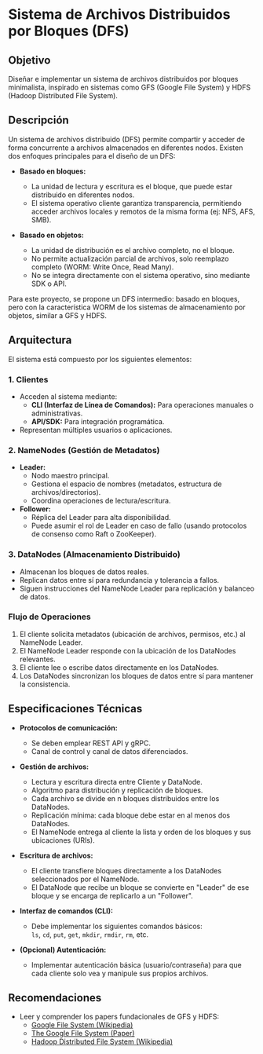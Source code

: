 # Sistema de Archivos Distribuidos por Bloques (DFS)

## Objetivo

Diseñar e implementar un sistema de archivos distribuidos por bloques minimalista, inspirado en sistemas como GFS (Google File System) y HDFS (Hadoop Distributed File System).

## Descripción

Un sistema de archivos distribuido (DFS) permite compartir y acceder de forma concurrente a archivos almacenados en diferentes nodos. Existen dos enfoques principales para el diseño de un DFS:

- **Basado en bloques:**  
  - La unidad de lectura y escritura es el bloque, que puede estar distribuido en diferentes nodos.
  - El sistema operativo cliente garantiza transparencia, permitiendo acceder archivos locales y remotos de la misma forma (ej: NFS, AFS, SMB).

- **Basado en objetos:**  
  - La unidad de distribución es el archivo completo, no el bloque.
  - No permite actualización parcial de archivos, solo reemplazo completo (WORM: Write Once, Read Many).
  - No se integra directamente con el sistema operativo, sino mediante SDK o API.

Para este proyecto, se propone un DFS intermedio: basado en bloques, pero con la característica WORM de los sistemas de almacenamiento por objetos, similar a GFS y HDFS.

## Arquitectura

El sistema está compuesto por los siguientes elementos:

### 1. Clientes

- Acceden al sistema mediante:
  - **CLI (Interfaz de Línea de Comandos):** Para operaciones manuales o administrativas.
  - **API/SDK:** Para integración programática.
- Representan múltiples usuarios o aplicaciones.

### 2. NameNodes (Gestión de Metadatos)

- **Leader:**  
  - Nodo maestro principal.
  - Gestiona el espacio de nombres (metadatos, estructura de archivos/directorios).
  - Coordina operaciones de lectura/escritura.
- **Follower:**  
  - Réplica del Leader para alta disponibilidad.
  - Puede asumir el rol de Leader en caso de fallo (usando protocolos de consenso como Raft o ZooKeeper).

### 3. DataNodes (Almacenamiento Distribuido)

- Almacenan los bloques de datos reales.
- Replican datos entre sí para redundancia y tolerancia a fallos.
- Siguen instrucciones del NameNode Leader para replicación y balanceo de datos.

### Flujo de Operaciones

1. El cliente solicita metadatos (ubicación de archivos, permisos, etc.) al NameNode Leader.
2. El NameNode Leader responde con la ubicación de los DataNodes relevantes.
3. El cliente lee o escribe datos directamente en los DataNodes.
4. Los DataNodes sincronizan los bloques de datos entre sí para mantener la consistencia.

## Especificaciones Técnicas

- **Protocolos de comunicación:**  
  - Se deben emplear REST API y gRPC.
  - Canal de control y canal de datos diferenciados.

- **Gestión de archivos:**
  - Lectura y escritura directa entre Cliente y DataNode.
  - Algoritmo para distribución y replicación de bloques.
  - Cada archivo se divide en n bloques distribuidos entre los DataNodes.
  - Replicación mínima: cada bloque debe estar en al menos dos DataNodes.
  - El NameNode entrega al cliente la lista y orden de los bloques y sus ubicaciones (URIs).

- **Escritura de archivos:**
  - El cliente transfiere bloques directamente a los DataNodes seleccionados por el NameNode.
  - El DataNode que recibe un bloque se convierte en "Leader" de ese bloque y se encarga de replicarlo a un "Follower".

- **Interfaz de comandos (CLI):**
  - Debe implementar los siguientes comandos básicos:  
    `ls`, `cd`, `put`, `get`, `mkdir`, `rmdir`, `rm`, etc.

- **(Opcional) Autenticación:**
  - Implementar autenticación básica (usuario/contraseña) para que cada cliente solo vea y manipule sus propios archivos.

## Recomendaciones

- Leer y comprender los papers fundacionales de GFS y HDFS:
  - [Google File System (Wikipedia)](https://es.wikipedia.org/wiki/Google_File_System)
  - [The Google File System (Paper)](https://g.co/kgs/XzwmU76)
  - [Hadoop Distributed File System (Wikipedia)](https://es.wikipedia.org/wiki/Hadoop_Distributed_File_System) 